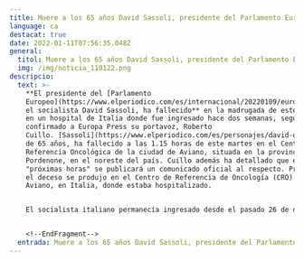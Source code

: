 ```yaml
---
title: Muere a los 65 años David Sassoli, presidente del Parlamento Europeo
language: ca
destacat: true
date: 2022-01-11T07:56:35.048Z
general:
  titol: Muere a los 65 años David Sassoli, presidente del Parlamento Europeo
  img: /img/noticia_110122.png
descripcio:
  text: >-
    **El presidente del [Parlamento
    Europeo](https://www.elperiodico.com/es/internacional/20220109/eurocamara-estrenara-2022-nuevo-presidente-roberta-metsola-13069664),
    el socialista David Sassoli, ha fallecido** en la madrugada de este martes
    en un hospital de Italia donde fue ingresado hace dos semanas, según ha
    confirmado a Europa Press su portavoz, Roberto
    Cuillo. [Sassoli](https://www.elperiodico.com/es/personajes/david-dassoli-42897),
    de 65 años, ha fallecido a las 1.15 horas de este martes en el Centro de
    Referencia Oncológica de la ciudad de Aviano, situada en la provincia de
    Pordenone, en el noreste del país. Cuillo además ha detallado que en las
    "próximas horas" se publicará un comunicado oficial al respecto. Precisó que
    el deceso se produjo en el Centro de Referencia de Oncología (CRO) de
    Aviano, en Italia, donde estaba hospitalizado.


    El socialista italiano permanecía ingresado desde el pasado 26 de diciembre por una **grave complicación provocada por una disfunción del sistema inmunológico**. Tras contraer una neumonía el pasado mes de septiembre a causa de una legionela, Sassoli había pasado más de dos meses recuperándose en su país natal y había vuelto recientemente a la actividad política cuando el pasado 26 de diciembre ingresó de nuevo en un hospital italiano. Su ingreso no se hizo público hasta este lunes, quince días después, cuando su portavoz comunicó la cancelación de todos sus actos públicos. Tras ese anuncio, las redes sociales de los líderes de las instituciones europeas y de varios de los jefes de los principales grupos del Parlamento Europeo, así como de la clase política italiana se llenaron de muestras de apoyo y cariño al presidente de la Eurocámara.


    <!--EndFragment-->
  entrada: Muere a los 65 años David Sassoli, presidente del Parlamento Europeo
---
```

